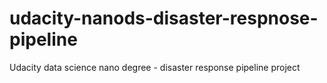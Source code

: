 # udacity-nanods-disaster-respnose-pipeline
Udacity data science nano degree - disaster response pipeline project
